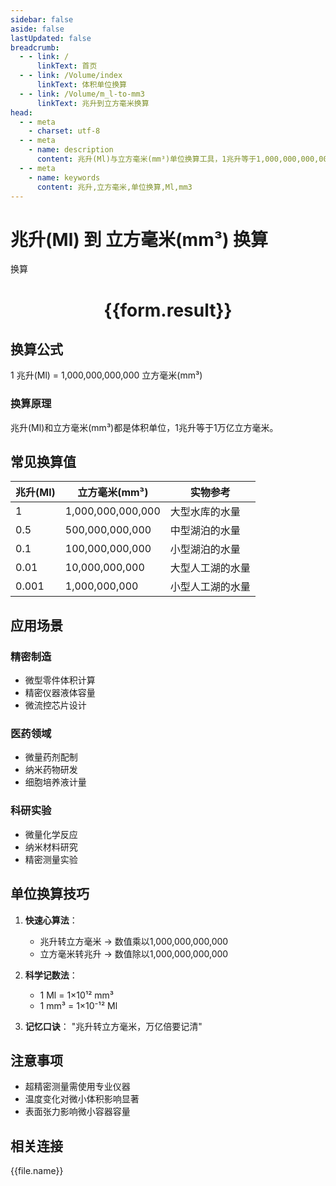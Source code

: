 ```yaml
---
sidebar: false
aside: false
lastUpdated: false
breadcrumb:
  - - link: /
      linkText: 首页
  - - link: /Volume/index
      linkText: 体积单位换算
  - - link: /Volume/m_l-to-mm3
      linkText: 兆升到立方毫米换算
head:
  - - meta
    - charset: utf-8
  - - meta
    - name: description
      content: 兆升(Ml)与立方毫米(mm³)单位换算工具，1兆升等于1,000,000,000,000立方毫米。
  - - meta
    - name: keywords
      content: 兆升,立方毫米,单位换算,Ml,mm3
---
```


# 兆升(Ml) 到 立方毫米(mm³) 换算

<script setup>
import { onMounted, reactive, inject ,ref  } from 'vue'
import { NButton,NForm ,NFormItem,NInput,NInputNumber,NSelect,NCard,useMessage ,NGrid ,NGi } from 'naive-ui'
import { defineClientComponent } from 'vitepress'
import { Volume } from '../../files';

const convert = inject('convert')
const formRef = ref(null);
const rules = {
  number:{
    required: true,
    type: 'number',
    trigger: "blur"
  }
}
const form = reactive({
  number:null,
  result:'',
  title:'兆升(Ml)到立方毫米(mm³)换算'
})

const convertHandler = (e) => {
  e.preventDefault();
  formRef.value?.validate((errors)=>{
    if (!errors) {
      form.result = `${form.number} Ml = ${convert(form.number).from('Ml').to('mm3')} mm³`
    }
  })
}
</script>

<n-form size="large" :model="form" ref='formRef' :rules="rules">
  <n-form-item label="数值" path="number">
    <n-input-number size="large" style="width:100%" :min="0" v-model:value="form.number" placeholder="请输入兆升数值" />
  </n-form-item>
  <n-form-item>
    <n-button type="primary" style="width:100%" @click="convertHandler">换算</n-button>
  </n-form-item>
</n-form>
<n-card embedded :bordered="false" hoverable>
  <div style="text-align:center">
    <h1>{{form.result}}</h1>
  </div>
</n-card>

## 换算公式
1 兆升(Ml) = 1,000,000,000,000 立方毫米(mm³)

### 换算原理
兆升(Ml)和立方毫米(mm³)都是体积单位，1兆升等于1万亿立方毫米。

## 常见换算值
| 兆升(Ml) | 立方毫米(mm³) | 实物参考                 |
|---------|-------------|--------------------------|
| 1       | 1,000,000,000,000 | 大型水库的水量            |
| 0.5     | 500,000,000,000 | 中型湖泊的水量            |
| 0.1     | 100,000,000,000 | 小型湖泊的水量            |
| 0.01    | 10,000,000,000 | 大型人工湖的水量          |
| 0.001   | 1,000,000,000 | 小型人工湖的水量          |

## 应用场景
### 精密制造
- 微型零件体积计算
- 精密仪器液体容量
- 微流控芯片设计

### 医药领域
- 微量药剂配制
- 纳米药物研发
- 细胞培养液计量

### 科研实验
- 微量化学反应
- 纳米材料研究
- 精密测量实验

## 单位换算技巧
1. **快速心算法**：
   - 兆升转立方毫米 → 数值乘以1,000,000,000,000
   - 立方毫米转兆升 → 数值除以1,000,000,000,000

2. **科学记数法**：
   - 1 Ml = 1×10¹² mm³
   - 1 mm³ = 1×10⁻¹² Ml

3. **记忆口诀**：
   "兆升转立方毫米，万亿倍要记清"

## 注意事项
- 超精密测量需使用专业仪器
- 温度变化对微小体积影响显著
- 表面张力影响微小容器容量

## 相关连接
<n-grid x-gap="12" :cols="4">
  <n-gi v-for="(file, index) in Volume" :key="index">
    <n-button
      text
      tag="a"
      :href="file.path"
      type="primary"
    >
      {{file.name}}
    </n-button>
  </n-gi>
</n-grid>